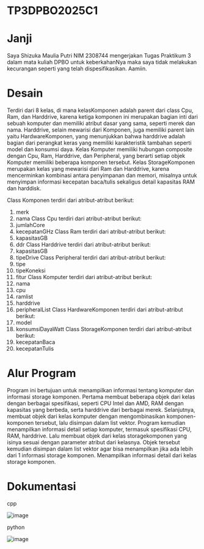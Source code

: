 # TP3DPBO2025C1

# Janji
Saya Shizuka Maulia Putri NIM 2308744 mengerjakan Tugas Praktikum 3 dalam mata kuliah DPBO untuk keberkahanNya maka saya tidak melakukan kecurangan seperti yang telah dispesifikasikan. Aamiin.

# Desain
Terdiri dari 8 kelas, di mana kelasKomponen adalah parent dari class Cpu, Ram, dan Harddrive,  karena ketiga komponen ini merupakan bagian inti dari sebuah komputer dan memiliki atribut dasar yang sama, seperti merek dan nama. Harddrive, selain mewarisi dari Komponen, juga memiliki parent lain yaitu HardwareKomponen, yang menunjukkan bahwa harddrive adalah bagian dari perangkat keras yang memiliki karakteristik tambahan seperti model dan konsumsi daya. Kelas Komputer memiliki hubungan composite dengan Cpu, Ram, Harddrive, dan Peripheral, yang berarti setiap objek Komputer memiliki beberapa komponen tersebut. Kelas StorageKomponen merupakan kelas yang mewarisi dari Ram dan Harddrive, karena mencerminkan kombinasi antara penyimpanan dan memori, misalnya untuk menyimpan informasi kecepatan baca/tulis sekaligus detail kapasitas RAM dan harddisk. 


Class Komponen terdiri dari atribut-atribut berikut:
1. merk
2. nama
Class Cpu terdiri dari atribut-atribut berikut:
1. jumlahCore
2. kecepatanGHz
Class Ram terdiri dari atribut-atribut berikut:
1. kapasitasGB
2. ddr
Class Harddrive terdiri dari atribut-atribut berikut:
1. kapasitasGB
2. tipeDrive
Class Peripheral terdiri dari atribut-atribut berikut:
1. tipe
2. tipeKoneksi
3. fitur
Class Komputer terdiri dari atribut-atribut berikut:
1. nama
2. cpu
3. ramlist
4. harddrive
5. peripheralList
Class HardwareKomponen terdiri dari atribut-atribut berikut:
1. model
2. konsumsiDayaWatt
Class StorageKomponen terdiri dari atribut-atribut berikut:
1. kecepatanBaca
2. kecepatanTulis

# Alur Program
Program ini bertujuan untuk menampilkan informasi tentang komputer dan informasi storage komponen. Pertama membuat beberapa objek dari kelas dengan berbagai spesifikasi, seperti CPU Intel dan AMD, RAM dengan kapasitas yang berbeda, serta harddrive dari berbagai merek. Selanjutnya, membuat objek dari kelas komputer  dengan mengombinasikan komponen-komponen tersebut, lalu disimpan dalam list vektor. Program kemudian menampilkan informasi detail setiap komputer, termasuk spesifikasi CPU, RAM, harddrive. Lalu membuat objek dari kelas storagekomponen yang isinya sesuai dengan parameter atribut dari kelasnya. Objek tersebut kemudian disimpan dalam list vektor agar bisa menampilkan jika ada lebih dari 1 informasi storage komponen. Menampilkan informasi detail dari kelas storage komponen. 
# Dokumentasi
cpp

![image](https://github.com/user-attachments/assets/2c5e2dd0-799b-4072-a68e-5ab54446f4ec)

python

![image](https://github.com/user-attachments/assets/67b023cc-556e-4ac9-ab81-07708ddc5918)



